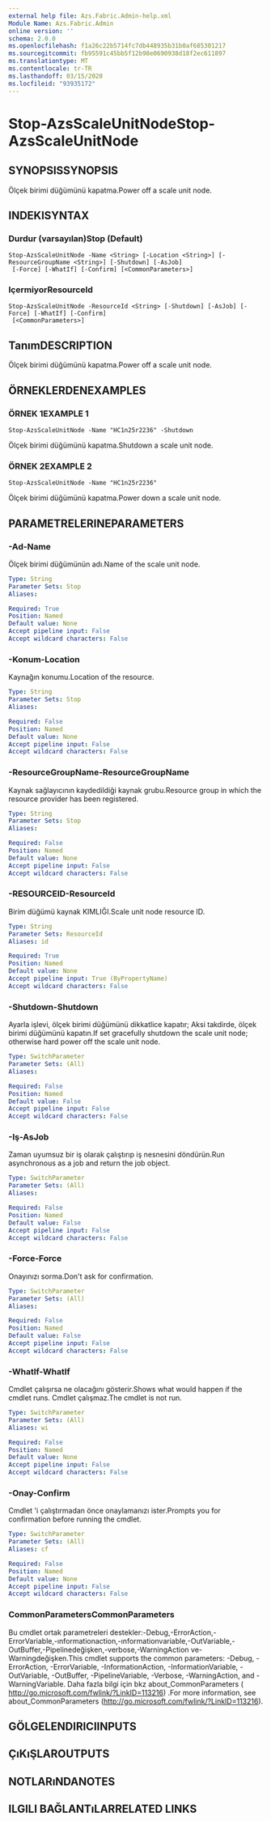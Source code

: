 ```yaml
---
external help file: Azs.Fabric.Admin-help.xml
Module Name: Azs.Fabric.Admin
online version: ''
schema: 2.0.0
ms.openlocfilehash: f1a26c22b5714fc7db448935b31b0af685301217
ms.sourcegitcommit: fb95591c45bb5f12b98e0690938d18f2ec611897
ms.translationtype: MT
ms.contentlocale: tr-TR
ms.lasthandoff: 03/15/2020
ms.locfileid: "93935172"
---
```

# <span data-ttu-id="844bd-101">Stop-AzsScaleUnitNode</span><span class="sxs-lookup"><span data-stu-id="844bd-101">Stop-AzsScaleUnitNode</span></span>

## <span data-ttu-id="844bd-102">SYNOPSIS</span><span class="sxs-lookup"><span data-stu-id="844bd-102">SYNOPSIS</span></span>
<span data-ttu-id="844bd-103">Ölçek birimi düğümünü kapatma.</span><span class="sxs-lookup"><span data-stu-id="844bd-103">Power off a scale unit node.</span></span>

## <span data-ttu-id="844bd-104">INDEKI</span><span class="sxs-lookup"><span data-stu-id="844bd-104">SYNTAX</span></span>

### <span data-ttu-id="844bd-105">Durdur (varsayılan)</span><span class="sxs-lookup"><span data-stu-id="844bd-105">Stop (Default)</span></span>
```
Stop-AzsScaleUnitNode -Name <String> [-Location <String>] [-ResourceGroupName <String>] [-Shutdown] [-AsJob]
 [-Force] [-WhatIf] [-Confirm] [<CommonParameters>]
```

### <span data-ttu-id="844bd-106">Içermiyor</span><span class="sxs-lookup"><span data-stu-id="844bd-106">ResourceId</span></span>
```
Stop-AzsScaleUnitNode -ResourceId <String> [-Shutdown] [-AsJob] [-Force] [-WhatIf] [-Confirm]
 [<CommonParameters>]
```

## <span data-ttu-id="844bd-107">Tanım</span><span class="sxs-lookup"><span data-stu-id="844bd-107">DESCRIPTION</span></span>
<span data-ttu-id="844bd-108">Ölçek birimi düğümünü kapatma.</span><span class="sxs-lookup"><span data-stu-id="844bd-108">Power off a scale unit node.</span></span>

## <span data-ttu-id="844bd-109">ÖRNEKLERDEN</span><span class="sxs-lookup"><span data-stu-id="844bd-109">EXAMPLES</span></span>

### <span data-ttu-id="844bd-110">ÖRNEK 1</span><span class="sxs-lookup"><span data-stu-id="844bd-110">EXAMPLE 1</span></span>
```
Stop-AzsScaleUnitNode -Name "HC1n25r2236" -Shutdown
```

<span data-ttu-id="844bd-111">Ölçek birimi düğümünü kapatma.</span><span class="sxs-lookup"><span data-stu-id="844bd-111">Shutdown a scale unit node.</span></span>

### <span data-ttu-id="844bd-112">ÖRNEK 2</span><span class="sxs-lookup"><span data-stu-id="844bd-112">EXAMPLE 2</span></span>
```
Stop-AzsScaleUnitNode -Name "HC1n25r2236"
```

<span data-ttu-id="844bd-113">Ölçek birimi düğümünü kapatma.</span><span class="sxs-lookup"><span data-stu-id="844bd-113">Power down a scale unit node.</span></span>

## <span data-ttu-id="844bd-114">PARAMETRELERINE</span><span class="sxs-lookup"><span data-stu-id="844bd-114">PARAMETERS</span></span>

### <span data-ttu-id="844bd-115">-Ad</span><span class="sxs-lookup"><span data-stu-id="844bd-115">-Name</span></span>
<span data-ttu-id="844bd-116">Ölçek birimi düğümünün adı.</span><span class="sxs-lookup"><span data-stu-id="844bd-116">Name of the scale unit node.</span></span>

```yaml
Type: String
Parameter Sets: Stop
Aliases:

Required: True
Position: Named
Default value: None
Accept pipeline input: False
Accept wildcard characters: False
```

### <span data-ttu-id="844bd-117">-Konum</span><span class="sxs-lookup"><span data-stu-id="844bd-117">-Location</span></span>
<span data-ttu-id="844bd-118">Kaynağın konumu.</span><span class="sxs-lookup"><span data-stu-id="844bd-118">Location of the resource.</span></span>

```yaml
Type: String
Parameter Sets: Stop
Aliases:

Required: False
Position: Named
Default value: None
Accept pipeline input: False
Accept wildcard characters: False
```

### <span data-ttu-id="844bd-119">-ResourceGroupName</span><span class="sxs-lookup"><span data-stu-id="844bd-119">-ResourceGroupName</span></span>
<span data-ttu-id="844bd-120">Kaynak sağlayıcının kaydedildiği kaynak grubu.</span><span class="sxs-lookup"><span data-stu-id="844bd-120">Resource group in which the resource provider has been registered.</span></span>

```yaml
Type: String
Parameter Sets: Stop
Aliases:

Required: False
Position: Named
Default value: None
Accept pipeline input: False
Accept wildcard characters: False
```

### <span data-ttu-id="844bd-121">-RESOURCEID</span><span class="sxs-lookup"><span data-stu-id="844bd-121">-ResourceId</span></span>
<span data-ttu-id="844bd-122">Birim düğümü kaynak KIMLIĞI.</span><span class="sxs-lookup"><span data-stu-id="844bd-122">Scale unit node resource ID.</span></span>

```yaml
Type: String
Parameter Sets: ResourceId
Aliases: id

Required: True
Position: Named
Default value: None
Accept pipeline input: True (ByPropertyName)
Accept wildcard characters: False
```

### <span data-ttu-id="844bd-123">-Shutdown</span><span class="sxs-lookup"><span data-stu-id="844bd-123">-Shutdown</span></span>
<span data-ttu-id="844bd-124">Ayarla işlevi, ölçek birimi düğümünü dikkatlice kapatır; Aksi takdirde, ölçek birimi düğümünü kapatın.</span><span class="sxs-lookup"><span data-stu-id="844bd-124">If set gracefully shutdown the scale unit node; otherwise hard power off the scale unit node.</span></span>

```yaml
Type: SwitchParameter
Parameter Sets: (All)
Aliases:

Required: False
Position: Named
Default value: False
Accept pipeline input: False
Accept wildcard characters: False
```

### <span data-ttu-id="844bd-125">-Iş</span><span class="sxs-lookup"><span data-stu-id="844bd-125">-AsJob</span></span>
<span data-ttu-id="844bd-126">Zaman uyumsuz bir iş olarak çalıştırıp iş nesnesini döndürün.</span><span class="sxs-lookup"><span data-stu-id="844bd-126">Run asynchronous as a job and return the job object.</span></span>

```yaml
Type: SwitchParameter
Parameter Sets: (All)
Aliases:

Required: False
Position: Named
Default value: False
Accept pipeline input: False
Accept wildcard characters: False
```

### <span data-ttu-id="844bd-127">-Force</span><span class="sxs-lookup"><span data-stu-id="844bd-127">-Force</span></span>
<span data-ttu-id="844bd-128">Onayınızı sorma.</span><span class="sxs-lookup"><span data-stu-id="844bd-128">Don't ask for confirmation.</span></span>

```yaml
Type: SwitchParameter
Parameter Sets: (All)
Aliases:

Required: False
Position: Named
Default value: False
Accept pipeline input: False
Accept wildcard characters: False
```

### <span data-ttu-id="844bd-129">-WhatIf</span><span class="sxs-lookup"><span data-stu-id="844bd-129">-WhatIf</span></span>
<span data-ttu-id="844bd-130">Cmdlet çalışırsa ne olacağını gösterir.</span><span class="sxs-lookup"><span data-stu-id="844bd-130">Shows what would happen if the cmdlet runs.</span></span>
<span data-ttu-id="844bd-131">Cmdlet çalışmaz.</span><span class="sxs-lookup"><span data-stu-id="844bd-131">The cmdlet is not run.</span></span>

```yaml
Type: SwitchParameter
Parameter Sets: (All)
Aliases: wi

Required: False
Position: Named
Default value: None
Accept pipeline input: False
Accept wildcard characters: False
```

### <span data-ttu-id="844bd-132">-Onay</span><span class="sxs-lookup"><span data-stu-id="844bd-132">-Confirm</span></span>
<span data-ttu-id="844bd-133">Cmdlet 'i çalıştırmadan önce onaylamanızı ister.</span><span class="sxs-lookup"><span data-stu-id="844bd-133">Prompts you for confirmation before running the cmdlet.</span></span>

```yaml
Type: SwitchParameter
Parameter Sets: (All)
Aliases: cf

Required: False
Position: Named
Default value: None
Accept pipeline input: False
Accept wildcard characters: False
```

### <span data-ttu-id="844bd-134">CommonParameters</span><span class="sxs-lookup"><span data-stu-id="844bd-134">CommonParameters</span></span>
<span data-ttu-id="844bd-135">Bu cmdlet ortak parametreleri destekler:-Debug,-ErrorAction,-ErrorVariable,-ınformationaction,-ınformationvariable,-OutVariable,-OutBuffer,-Pipelinedeğişken,-verbose,-WarningAction ve-Warningdeğişken.</span><span class="sxs-lookup"><span data-stu-id="844bd-135">This cmdlet supports the common parameters: -Debug, -ErrorAction, -ErrorVariable, -InformationAction, -InformationVariable, -OutVariable, -OutBuffer, -PipelineVariable, -Verbose, -WarningAction, and -WarningVariable.</span></span> <span data-ttu-id="844bd-136">Daha fazla bilgi için bkz about_CommonParameters ( http://go.microsoft.com/fwlink/?LinkID=113216) .</span><span class="sxs-lookup"><span data-stu-id="844bd-136">For more information, see about_CommonParameters (http://go.microsoft.com/fwlink/?LinkID=113216).</span></span>

## <span data-ttu-id="844bd-137">GÖLGELENDIRICI</span><span class="sxs-lookup"><span data-stu-id="844bd-137">INPUTS</span></span>

## <span data-ttu-id="844bd-138">ÇıKıŞLAR</span><span class="sxs-lookup"><span data-stu-id="844bd-138">OUTPUTS</span></span>

## <span data-ttu-id="844bd-139">NOTLARıNDA</span><span class="sxs-lookup"><span data-stu-id="844bd-139">NOTES</span></span>

## <span data-ttu-id="844bd-140">ILGILI BAĞLANTıLAR</span><span class="sxs-lookup"><span data-stu-id="844bd-140">RELATED LINKS</span></span>
